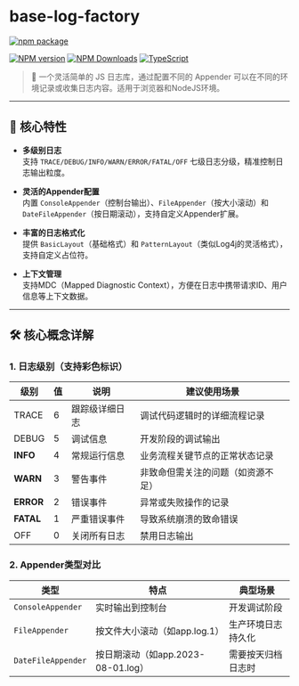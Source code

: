 # base-log-factory

[![npm package](https://nodei.co/npm/base-log-factory.png?downloads=true&downloadRank=true&stars=true)](https://www.npmjs.com/package/base-log-factory)

[![NPM version](https://img.shields.io/npm/v/base-log-factory.svg?style=flat)](https://npmjs.org/package/base-log-factory)
[![NPM Downloads](https://img.shields.io/npm/dm/base-log-factory.svg?style=flat)](https://npmjs.org/package/base-log-factory)
[![TypeScript](https://img.shields.io/badge/lang-TypeScript-007ACC.svg)](https://www.typescriptlang.org/)

> 🚀 一个灵活简单的 JS 日志库，通过配置不同的 Appender 可以在不同的环境记录或收集日志内容。适用于浏览器和NodeJS环境。

---

## 🌟 核心特性

- **多级别日志**  
  支持 `TRACE/DEBUG/INFO/WARN/ERROR/FATAL/OFF` 七级日志分级，精准控制日志输出粒度。
  
- **灵活的Appender配置**  
  内置 `ConsoleAppender`（控制台输出）、`FileAppender`（按大小滚动）和 `DateFileAppender`（按日期滚动），支持自定义Appender扩展。

- **丰富的日志格式化**  
  提供 `BasicLayout`（基础格式）和 `PatternLayout`（类似Log4j的灵活格式），支持自定义占位符。

- **上下文管理**  
  支持MDC（Mapped Diagnostic Context），方便在日志中携带请求ID、用户信息等上下文数据。

---

## 🛠 核心概念详解

### 1. 日志级别（支持彩色标识）
| 级别   | 值  | 说明         | 建议使用场景                |
|--------|-----|------------|-------------------------|
| TRACE  | 6   | 跟踪级详细日志  | 调试代码逻辑时的详细流程记录      |
| DEBUG  | 5   | 调试信息      | 开发阶段的调试输出            |
| **INFO** | 4   | 常规运行信息   | 业务流程关键节点的正常状态记录  |
| **WARN** | 3   | 警告事件      | 非致命但需关注的问题（如资源不足） |
| **ERROR** | 2   | 错误事件      | 异常或失败操作的记录          |
| **FATAL** | 1   | 严重错误事件   | 导致系统崩溃的致命错误         |
| OFF    | 0   | 关闭所有日志   | 禁用日志输出                |

### 2. Appender类型对比
| 类型               | 特点                          | 典型场景               |
|--------------------|-----------------------------|----------------------|
| `ConsoleAppender`  | 实时输出到控制台               | 开发调试阶段          |
| `FileAppender`     | 按文件大小滚动（如app.log.1） | 生产环境日志持久化    |
| `DateFileAppender` | 按日期滚动（如app.2023-08-01.log） | 需要按天归档日志时     |
